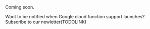 <!--
title: Serverless Google Cloud Functions Documentation
description: todo
layout: Page
-->


Coming soon.

Want to be notified when Google cloud function support launches? Subscribe to our newletter(TODOLINK)
